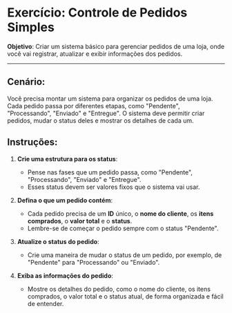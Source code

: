 # Exercício: Controle de Pedidos Simples

**Objetivo**: Criar um sistema básico para gerenciar pedidos de uma loja, onde você vai registrar, atualizar e exibir informações dos pedidos.

---

## Cenário:
Você precisa montar um sistema para organizar os pedidos de uma loja. Cada pedido passa por diferentes etapas, como "Pendente", "Processando", "Enviado" e "Entregue". O sistema deve permitir criar pedidos, mudar o status deles e mostrar os detalhes de cada um.

## Instruções:

1. **Crie uma estrutura para os status**:
   - Pense nas fases que um pedido passa, como "Pendente", "Processando", "Enviado" e "Entregue".
   - Esses status devem ser valores fixos que o sistema vai usar.

2. **Defina o que um pedido contém**:
   - Cada pedido precisa de um **ID** único, o **nome do cliente**, os **itens comprados**, o **valor total** e o **status**.
   - Lembre-se de começar o pedido sempre com o status "Pendente".

3. **Atualize o status do pedido**:
   - Crie uma maneira de mudar o status de um pedido, por exemplo, de "Pendente" para "Processando" ou "Enviado".

4. **Exiba as informações do pedido**:
   - Mostre os detalhes do pedido, como o nome do cliente, os itens comprados, o valor total e o status atual, de forma organizada e fácil de entender.
